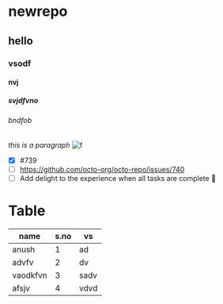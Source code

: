 # newrepo
## hello
### vsodf
#### nvj
##### svjdfvno
###### bndfob
*this is a paragraph*
![f](https://static.toiimg.com/photo/msid-84997171/84997171.jpg?197736)

- [x] #739
- [ ] https://github.com/octo-org/octo-repo/issues/740
- [ ] Add delight to the experience when all tasks are complete :tada:

# Table
name|s.no|vs
----|----|----
anush|1|ad
advfv|2|dv
vaodkfvn|3|sadv
afsjv|4|vdvd

